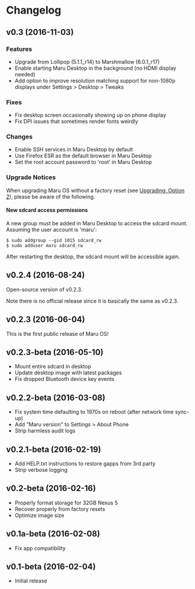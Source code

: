 # Changelog

## v0.3 (2016-11-03)

### Features

* Upgrade from Lollipop (5.1.1_r14) to Marshmallow (6.0.1_r17)
* Enable starting Maru Desktop in the background (no HDMI display needed)
* Add option to improve resolution matching support for non-1080p displays under
  Settings > Desktop > Tweaks

### Fixes

* Fix desktop screen occasionally showing up on phone display
* Fix DPI issues that sometimes render fonts weirdly

### Changes

* Enable SSH services in Maru Desktop by default
* Use Firefox ESR as the default browser in Maru Desktop
* Set the root account password to 'root' in Maru Desktop

### Upgrade Notices

When upgrading Maru OS without a factory reset (see [Upgrading: Option 2](https://github.com/maruos/maruos/wiki/Upgrading#option-2-install-the-update-zip-without-a-factory-reset)), please be aware of the following.

#### New sdcard access permissions

A new group must be added in Maru Desktop to access the sdcard mount.
Assuming the user account is 'maru':

    $ sudo addgroup --gid 1015 sdcard_rw
    $ sudo adduser maru sdcard_rw

After restarting the desktop, the sdcard mount will be accessible again.

## v0.2.4 (2016-08-24)

Open-source version of v0.2.3.

Note there is no official release since it is basically the same as v0.2.3.

## v0.2.3 (2016-06-04)

This is the first public release of Maru OS!

## v0.2.3-beta (2016-05-10)

* Mount entire sdcard in desktop
* Update desktop image with latest packages
* Fix dropped Bluetooth device key events

## v0.2.2-beta (2016-03-08)

* Fix system time defaulting to 1970s on reboot (after network time sync-up)
* Add "Maru version" to Settings > About Phone
* Strip harmless audit logs

## v0.2.1-beta (2016-02-19)

* Add HELP.txt instructions to restore gapps from 3rd party
* Strip verbose logging

## v0.2-beta (2016-02-16)

* Properly format storage for 32GB Nexus 5
* Recover properly from factory resets
* Optimize image size

## v0.1a-beta (2016-02-08)

* Fix app compatibility

## v0.1-beta (2016-02-04)

* Initial release
